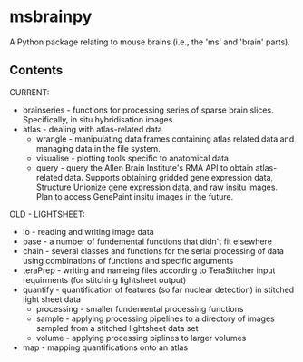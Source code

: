 # msbrainpy
A Python package relating to mouse brains (i.e., the 'ms' and 'brain' parts). 


## Contents
CURRENT:
* brainseries - functions for processing series of sparse brain slices. Specifically, in situ hybridisation images. 
* atlas - dealing with atlas-related data
  - wrangle - manipulating data frames containing atlas related data and managing data in the file system.
  - visualise - plotting tools specific to anatomical data.
  - query - query the Allen Brain Institute's RMA API to obtain atlas-related data. Supports obtaining gridded gene expression data, Structure Unionize gene expression data, and raw insitu images. Plan to access GenePaint insitu images in the future.

OLD - LIGHTSHEET:
* io - reading and writing image data
* base - a number of fundemental functions that didn't fit elsewhere
* chain - several classes and functions for the serial processing of data using combinations of functions and specific arguments
* teraPrep - writing and nameing files according to TeraStitcher input requirments (for stitching lightsheet output)
* quantify - quantification of features (so far nuclear detection) in stitched light sheet data
  - processing - smaller fundemental processing functions 
  - sample - applying processing pipelines to a directory of images sampled from a stitched lightsheet data set
  - volume - applying processing piplines to larger volumes
* map - mapping quantifications onto an atlas

